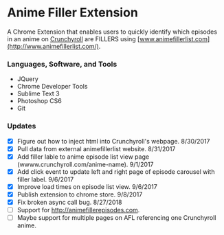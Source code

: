 # Anime Filler Extension
A Chrome Extension that enables users to quickly identify which episodes in an anime on [Crunchyroll](http://www.crunchyroll.com/) are FILLERS using [www.animefillerlist.com](http://www.animefillerlist.com/).

### Languages, Software, and Tools
- JQuery
- Chrome Developer Tools
- Sublime Text 3
- Photoshop CS6
- Git

### Updates
- [x] Figure out how to inject html into Crunchyroll's webpage. 8/30/2017
- [x] Pull data from external animefillerlist website. 8/31/2017
- [x] Add filler lable to anime episode list view page (wwww.crunchyroll.com/anime-name). 9/1/2017
- [x] Add click event to update left and right page of episode carousel with filler label. 9/6/2017
- [x] Improve load times on episode list view. 9/6/2017
- [x] Publish extension to chrome store. 9/8/2017
- [x] Fix broken async call bug. 8/27/2018
- [ ] Support for http://animefillerepisodes.com.
- [ ] Maybe support for multiple pages on AFL referencing one Crunchyroll anime.
